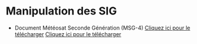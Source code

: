 # Manipulation des SIG


* Document Météosat Seconde Génération (MSG-4) <a href="images/OGR_CHEATSHEET_2020.pdf" download>Cliquez ici pour le télécharger</a>
<a href="documents/MAP_3.png" download>Cliquez ici pour le télécharger</a>